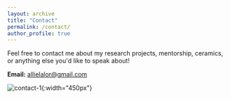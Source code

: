 ```yaml
---
layout: archive
title: "Contact"
permalink: /contact/
author_profile: true
---
```




Feel free to contact me about my research projects, mentorship, ceramics, or anything else you'd like to speak about!

**Email:** allielalor@gmail.com

![contact-1](http://alexandralalor.github.io/images/contact/contact-1.JPG){:width="450px"}
